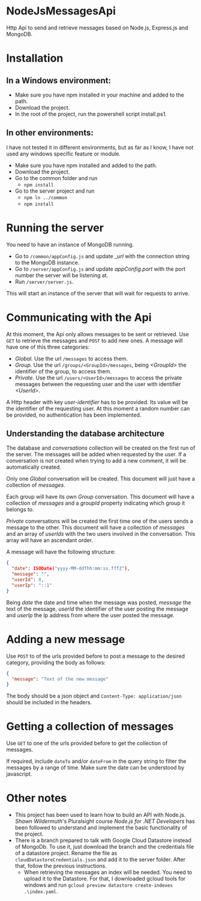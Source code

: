 # NodeJsMessagesApi
Http Api to send and retrieve messages based on Node.js, Express.js and MongoDB.

# Installation
## In a Windows environment:
- Make sure you have npm installed in your machine and added to the path.
- Download the project.
- In the root of the project, run the powershell script install.ps1.

## In other environments:
I have not tested it in different environments, but as far as I know, I have not used any windows specific feature or module.
- Make sure you have npm installed and added to the path.
- Download the project.
- Go to the common folder and run
  - `npm install`
- Go to the server project and run
  - `npm ln ../common`
  - `npm install`

# Running the server
You need to have an instance of MongoDB running.
- Go to `/common/appConfig.js` and update _\_url_ with the connection string to the MongoDB instance.
- Go to `/server/appConfig.js` and update _appConfig.port_ with the port number the server will be listening at.
- Run `/server/server.js`.

This will start an instance of the server that will wait for requests to arrive.

# Communicating with the Api
At this moment, the Api only allows messages to be sent or retrieved. Use `GET` to retrieve the messages and `POST` to add new ones. A message will have one of this three categories:
- *Global.* Use the url `/messages` to access them.
- *Group.* Use the url `/groups/<GroupId>/messages`, being *\<GroupId\>* the identifier of the group, to access them.
- *Private.* Use the url `/users/<UserId>/messages` to access the private messages between the requesting user and the user with identifier *\<UserId\>*.

A Http header with key *user-identifier* has to be provided. Its value will be the identifier of the requesting user. At this moment a random number can be provided, no authentication has been implemented.

## Understanding the database architecture
The database and _conversations_ collection will be created on the first run of the server. The messages will be added when requested by the user. If a conversation is not created when trying to add a new comment, it will be automatically created.

Only one _Global_ conversation will be created. This document will just have a collection of _messages_.

Each group will have its own _Group_ conversation. This document will have a collection of _messages_ and a _groupId_ property indicating which group it belongs to.

_Private_ conversations will be created the first time one of the users sends a message to the other. This document will have a collection of _messages_ and an array of _userIds_ with the two users involved in the conversation. This array will have an ascendant order.

A message will have the following structure:
```json
{
  "date": ISODate("yyyy-MM-ddThh:mm:ss.fffZ"),
  "message": "",
  "userId": 0,
  "userIp": "::1"
}
```

Being _date_ the date and time when the message was posted, _message_ the text of the message, _userId_ the identifier of the user posting the message and _userIp_ the Ip address from where the user posted the message. 

# Adding a new message
Use `POST` to of the urls provided before to post a message to the desired category, providing the body as follows:
```json
{
  "message": "Text of the new message"
}
```

The body should be a json object and `Content-Type: application/json` should be included in the headers.

# Getting a collection of messages
Use `GET` to one of the urls provided before to get the collection of messages.

If required, include `dateTo` and/or `dateFrom` in the query string to filter the messages by a range of time. Make sure the date can be understood by javascript.

# Other notes
- This project has been used to learn how to build an API with Node.js. _Shawn Wildermuth_'s Pluralsight course _Node.js for .NET Developers_ has been followed to understand and implement the basic functionality of the project.
- There is a branch prepared to talk with Google Cloud Datastore instead of MongoDb. To use it, just download the branch and the credentials file of a datastore project. Rename the file as `cloudDatastoreCredentials.json` and add it to the server folder. After that, follow the previous instructions.
  - When retrieving the messages an index will be needed. You need to upload it to the Datastore. For that, I downloaded gcloud tools for windows and run `gcloud preview datastore create-indexes .\index.yaml`.
